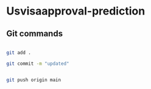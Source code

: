 # Usvisaapproval-prediction

## Git commands

```bash

git add .

git commit -m "updated"


git push origin main

```